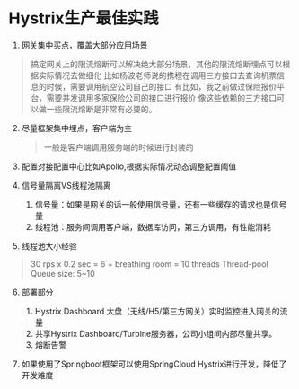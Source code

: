 # Hystrix生产最佳实践

1. 网关集中买点，覆盖大部分应用场景
> 搞定网关上的限流熔断可以解决绝大部分场景，其他的限流熔断埋点可以根据实际情况去做细化
> 比如杨波老师说的携程在调用三方接口去查询机票信息的时候，需要调用航空公司自己的接口
> 有比如，我之前做过保险报价平台，需要并发调用多家保险公司的接口进行报价
> 像这些依赖的三方接口可以做一些限流熔断是非常有必要的。

2. 尽量框架集中埋点，客户端为主
   > 一般是客户端调用服务端的时候进行封装的

3. 配置对接配置中心比如Apollo,根据实际情况动态调整配置阈值

4. 信号量隔离VS线程池隔离
   1. 信号量：如果是网关的话一般使用信号量，还有一些缓存的请求也是信号量
   2. 线程池：服务间调用客户端，数据库访问，第三方调用，有性能消耗

5. 线程池大小经验
>  30 rps x 0.2 sec = 6 + breathing room = 10 threads
>  Thread-pool Queue size: 5~10

6. 部署部分
   1. Hystrix Dashboard 大盘（无线/H5/第三方网关）实时监控进入网关的流量
   2. 共享Hystrix Dashboard/Turbine服务器，公司小组间内部尽量共享。
   3. 熔断告警

7. 如果使用了Springboot框架可以使用SpringCloud Hystrix进行开发，降低了开发难度
